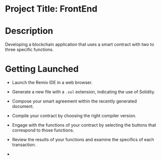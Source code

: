 # Project Title: FrontEnd

# Description
Developing a blockchain application that uses a smart contract with two to three specific functions.

# Getting Launched
- Launch the Remix IDE in a web browser.
- Generate a new file with a `.sol` extension, indicating the use of Solidity.
- Compose your smart agreement within the recently generated document.
- Compile your contract by choosing the right compiler version.
- Engage with the functions of your contract by selecting the buttons that correspond to those functions.
- Review the results of your functions and examine the specifics of each transaction.

- 
